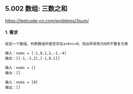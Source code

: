 ## 5.002 数组: 三数之和

<https://leetcode-cn.com/problems/3sum/>

#### 1. 需求

```
给定一个数组，判断数组中是否存在a+b+c=0，找出所有和为0的不重复元素

输入：nums = [-1,0,1,2,-1,-4]
输出：[[-1,-1,2],[-1,0,1]]

输入：nums = []
输出：[]

输入：nums = [0]
输出：[]

```

